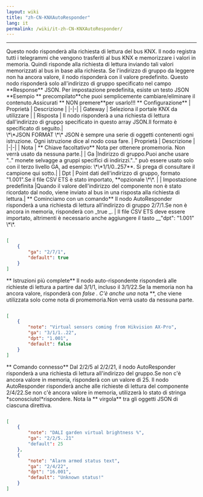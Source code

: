 ```yaml
---
layout: wiki
title: "zh-CN-KNXAutoResponder"
lang: it
permalink: /wiki/it-zh-CN-KNXAutoResponder/
---
```

---
<p> Questo nodo risponderà alla richiesta di lettura del bus KNX.
Il nodo registra tutti i telegrammi che vengono trasferiti al bus KNX e memorizzare i valori in memoria.
Quindi risponde alla richiesta di lettura inviando tali valori memorizzati al bus in base alla richiesta.
Se l'indirizzo di gruppo da leggere non ha ancora valore, il nodo risponderà con il valore predefinito.
Questo nodo risponderà solo all'indirizzo di gruppo specificato nel campo **Response** JSON.
Per impostazione predefinita, esiste un testo JSON **Esempio ** precompilato**che puoi semplicemente cambiare/eliminare il contenuto.Assicurati ** NON premere**per usarlo!!! ** Configurazione** | Proprietà | Descrizione |
|-|-|
| Gateway | Seleziona il portale KNX da utilizzare |
| Risposta | Il nodo risponderà a una richiesta di lettura dall'indirizzo di gruppo specificato in questo array JSON.Il formato è specificato di seguito.|
<br/>
\*\*JSON FORMAT \*\*
JSON è sempre una serie di oggetti contenenti ogni istruzione. Ogni istruzione dice al nodo cosa fare.
| Proprietà | Descrizione |
|-|-|
| Nota | ** Chiave facoltativo** Nota per ottenere promemoria. Non verrà usato da nessuna parte.|
| Ga |Indirizzo di gruppo.Puoi anche usare ".." monete selvagge a gruppi specifici di indirizzi.".." può essere usato solo con il terzo livello GA, ad esempio: \*\*1/1/0..257**. Si prega di consultare il campione qui sotto.|
| Dpt | Point dati dell'indirizzo di gruppo, formato "1.001".Se il file CSV ETS è stato importato, **opzionale \*\*. |
| Impostazione predefinita |Quando il valore dell'indirizzo del componente non è stato ricordato dal nodo, viene inviato al bus in una risposta alla richiesta di lettura.| ** Cominciamo con un comando** Il nodo AutoResponder risponderà a una richiesta di lettura all'indirizzo di gruppo 2/7/1.Se non è ancora in memoria, risponderà con _true _. |
Il file CSV ETS deve essere importato, altrimenti è necessario anche aggiungere il tasto __"dpt": "1.001" \*\*.

```json

[
    {
        "ga": "2/7/1",
        "default": true
    }
]
```

** Istruzioni più complete** Il nodo auto-rispondente risponderà alle richieste di lettura a partire dal 3/1/1, incluso il 3/1/22.Se la memoria non ha ancora valore, risponderà con _false _.
C'è anche una__ nota \*\*, che viene utilizzata solo come nota di promemoria.Non verrà usato da nessuna parte.

```json

[
    {
        "note": "Virtual sensors coming from Hikvision AX-Pro",
        "ga": "3/1/1..22",
        "dpt": "1.001",
        "default": false
    }
]
```

** Comando connesso** Dal 2/2/5 al 2/2/21, il nodo AutoResponder risponderà a una richiesta di lettura all'indirizzo del gruppo.Se non c'è ancora valore in memoria, risponderà con un valore di 25.
Il nodo AutoResponder risponderà anche alle richieste di lettura del componente 2/4/22.Se non c'è ancora valore in memoria, utilizzerà lo stato di stringa \*sconosciuto!\*rispondere.
Nota la ** virgola** tra gli oggetti JSON di ciascuna direttiva.

```json

[
    {
        "note": "DALI garden virtual brightness %",
        "ga": "2/2/5..21"
        "default": 25
    },
    {
        "note": "Alarm armed status text",
        "ga": "2/4/22",
        "dpt": "16.001",
        "default": "Unknown status!"
    }
]
```

<br/>
